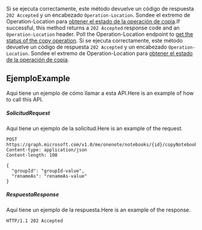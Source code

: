 <span data-ttu-id="2da8f-p106">Si se ejecuta correctamente, este método devuelve un código de respuesta `202 Accepted` y un encabezado `Operation-Location`. Sondee el extremo de Operation-Location para [obtener el estado de la operación de copia](onenoteOperation_get.md).</span><span class="sxs-lookup"><span data-stu-id="2da8f-p106">If successful, this method returns a `202 Accepted` response code and an `Operation-Location` header. Poll the Operation-Location endpoint to [get the status of the copy operation](onenoteOperation_get.md).</span></span>
Si se ejecuta correctamente, este método devuelve un código de respuesta `202 Accepted` y un encabezado `Operation-Location`. Sondee el extremo de Operation-Location para [obtener el estado de la operación de copia](onenoteOperation_get.md).

## <span data-ttu-id="2da8f-136">Ejemplo</span><span class="sxs-lookup"><span data-stu-id="2da8f-136">Example</span></span>
<a id="example" class="xliff"></a>
<span data-ttu-id="2da8f-137">Aquí tiene un ejemplo de cómo llamar a esta API.</span><span class="sxs-lookup"><span data-stu-id="2da8f-137">Here is an example of how to call this API.</span></span>
##### <span data-ttu-id="2da8f-138">Solicitud</span><span class="sxs-lookup"><span data-stu-id="2da8f-138">Request</span></span>
<a id="request" class="xliff"></a>
<span data-ttu-id="2da8f-139">Aquí tiene un ejemplo de la solicitud.</span><span class="sxs-lookup"><span data-stu-id="2da8f-139">Here is an example of the request.</span></span>
<!-- {
  "blockType": "request",
  "name": "notebook_copynotebook"
}-->
```http
POST https://graph.microsoft.com/v1.0/me/onenote/notebooks/{id}/copyNotebook
Content-type: application/json
Content-length: 108

{
  "groupId": "groupId-value",
  "renameAs": "renameAs-value"
}
```

##### <span data-ttu-id="2da8f-140">Respuesta</span><span class="sxs-lookup"><span data-stu-id="2da8f-140">Response</span></span>
<a id="response" class="xliff"></a>
<span data-ttu-id="2da8f-141">Aquí tiene un ejemplo de la respuesta.</span><span class="sxs-lookup"><span data-stu-id="2da8f-141">Here is an example of the response.</span></span>
<!-- {
  "blockType": "response",
  "truncated": true,
  "@odata.type": "microsoft.graph.onenoteOperation"
} -->
```http
HTTP/1.1 202 Accepted
```

<!-- uuid: 8fcb5dbc-d5aa-4681-8e31-b001d5168d79
2015-10-25 14:57:30 UTC -->
<!-- {
  "type": "#page.annotation",
  "description": "notebook: copyNotebook",
  "keywords": "",
  "section": "documentation",
  "tocPath": ""
}-->
